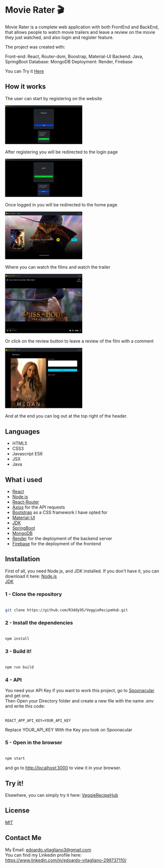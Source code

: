 <meta name="title" content="Movie Rater">
<meta name="description" content="Movie Rater is a web application that allows people to watch movie trailers and leave a review on the movie they just watched, and also login and register feature.">
<meta name="keyword" content="Movie Rater, MovieRater, Springboot, Java, Springboot App, MovieRater Github, Github, R3ddy95, R3ddy95 Github, React">

# Movie Rater 🎬​
Movie Rater is a complete web application with both FrontEnd and BackEnd, that allows people to watch movie trailers and leave a review on the movie they just watched, and also login and register feature.

The project was created with:

Front-end: React, Router-dom, Boostrap, Material-UI
Backend: Java, SpringBoot
Database: MongoDB
Deployment: Render, Firebase

You can Try it [Here]([https://movierater-3b15c.web.app/)

## How it works
The user can start by registering on the website

<img src="MovieClient/src/images/register.png" width="50%" height="50%">

After registering you will be redirected to the login page

<img src="MovieClient/src/images/login.png" width="50%" height="50%">

Once logged in you will be redirected to the home page

<img src="MovieClient/src/images/movies.png" width="50%" height="50%">

Where you can watch the films and watch the trailer

<img src="MovieClient/src/images/trailer.png" width="50%" height="50%">

Or click on the review button to leave a review of the film with a comment

<img src="MovieClient/src/images/reviews.png" width="50%" height="50%">

And at the end you can log out at the top right of the header.

## Languages
* HTML5
* CSS3
* Javascript ES6
* JSX
* Java

## What i used
* [React](https://react.dev/)
* [Node.js](https://nodejs.org/it)
* [React-Router](https://reactrouter.com/en/main)
* [Axios](https://axios-http.com/) for the API requests
* [Bootstrap](https://getbootstrap.com/) as a CSS framework I have opted for
* [Material-UI](https://mui.com/)
* [JDK](https://www.oracle.com/it/java/technologies/downloads/)
* [SpringBoot](https://spring.io/projects/spring-boot)
* [MongoDB](https://www.mongodb.com/)
* [Render](https://render.com/) for the deployment of the backend server
* [Firebase](https://firebase.google.com/) for the deployment of the frontend

## Installation
First of all, you need Node.js, and JDK installed.
If you don't have it, you can download it here:
[Node.js](https://nodejs.org/it/download/)<br>
[JDK](https://www.oracle.com/it/java/technologies/downloads/)<br>


### 1 - Clone the repository
```bash

git clone https://github.com/R3ddy95/VeggieRecipeHub.git

```

### 2 - Install the dependencies
```bash

npm install

```

### 3 - Build it!
```bash

npm run build

```

### 4 - API
You need your API Key if you want to work this project, go to [Spoonacular](https://spoonacular.com/food-api/docs) and get one.<br>
Then Open your Directory folder and create a new file with the name .env and write this code:

```env

REACT_APP_API_KEY=YOUR_API_KEY

```

Replace YOUR_API_KEY With the Key you took on Spoonacular

### 5 - Open in the browser
```bash

npm start

```

and go to [http://localhost:3000](http://localhost:3000) to view it in your browser.

##  Try it!
Elsewhere, you can simply try it here:
[VeggieRecipeHub](https://vegetarianrecipe-1c6fd.web.app/)

##  License
[MIT](https://choosealicense.com/licenses/mit/)

## Contact Me
My Email: edoardo.vitagliano3@gmail.com <br>
You can find my Linkedin profile here: https://www.linkedin.com/in/edoardo-vitagliano-299737110/
